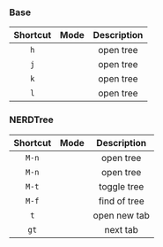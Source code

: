 

### Base
| Shortcut          | Mode      | Description                       |
|:-:                |:-:        |:-:                                |
| `h`               |           | open tree                         |
| `j`               |           | open tree                         | 
| `k`               |           | open tree                         |
| `l`               |           | open tree                         |

### NERDTree                                            
| Shortcut          | Mode      | Description                       |
|:-:                |:-:        |:-:                                |
| `M-n`             |           | open tree                         |
| `M-n`             |           | open tree                         |
| `M-t`             |           | toggle tree                       |
| `M-f`             |           | find of tree                      |
| `t`               |           | open new tab                      |
| `gt`              |           | next tab                          |
